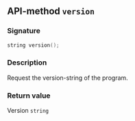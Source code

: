 ## API-method `version`

### Signature
``` c++
string version();
```

### Description
Request the version-string of the program.

### Return value
Version `string`
